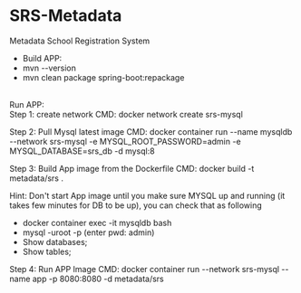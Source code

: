 # SRS-Metadata
Metadata School Registration System

 - Build APP:
  - mvn --version
  - mvn clean package spring-boot:repackage 

<br/>
Run APP:<br/>
  Step 1: create network
  CMD: docker network create srs-mysql
 
  Step 2: Pull Mysql latest image
  CMD:  docker container run --name mysqldb --network srs-mysql -e MYSQL_ROOT_PASSWORD=admin -e MYSQL_DATABASE=srs_db -d mysql:8
 
  Step 3: Build App image from the Dockerfile 
  CMD:  docker build -t metadata/srs .

  Hint: Don't start App image until you make sure MYSQL up and running (it takes few minutes for DB to be up), you can check that as following
  - docker container exec -it mysqldb bash
  - mysql -uroot -p  (enter pwd: admin)
  - Show databases;
  - Show tables;
 
  Step 4: Run APP Image
  CMD: docker container run --network srs-mysql --name app -p 8080:8080 -d metadata/srs



